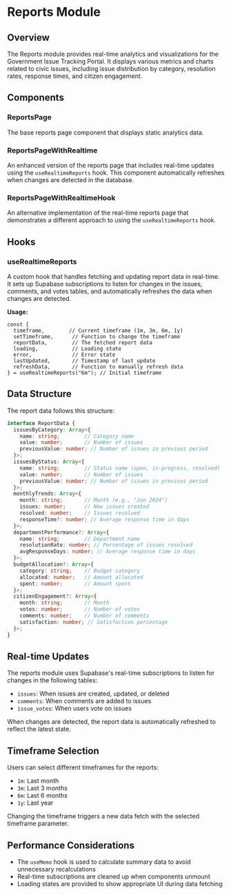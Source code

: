 # Reports Module

## Overview

The Reports module provides real-time analytics and visualizations for the Government Issue Tracking Portal. It displays various metrics and charts related to civic issues, including issue distribution by category, resolution rates, response times, and citizen engagement.

## Components

### ReportsPage

The base reports page component that displays static analytics data.

### ReportsPageWithRealtime

An enhanced version of the reports page that includes real-time updates using the `useRealtimeReports` hook. This component automatically refreshes when changes are detected in the database.

### ReportsPageWithRealtimeHook

An alternative implementation of the real-time reports page that demonstrates a different approach to using the `useRealtimeReports` hook.

## Hooks

### useRealtimeReports

A custom hook that handles fetching and updating report data in real-time. It sets up Supabase subscriptions to listen for changes in the issues, comments, and votes tables, and automatically refreshes the data when changes are detected.

**Usage:**

```tsx
const {
  timeframe,        // Current timeframe (1m, 3m, 6m, 1y)
  setTimeframe,      // Function to change the timeframe
  reportData,        // The fetched report data
  loading,           // Loading state
  error,             // Error state
  lastUpdated,       // Timestamp of last update
  refreshData,       // Function to manually refresh data
} = useRealtimeReports("6m"); // Initial timeframe
```

## Data Structure

The report data follows this structure:

```typescript
interface ReportData {
  issuesByCategory: Array<{
    name: string;        // Category name
    value: number;       // Number of issues
    previousValue: number; // Number of issues in previous period
  }>;
  issuesByStatus: Array<{
    name: string;        // Status name (open, in-progress, resolved)
    value: number;       // Number of issues
    previousValue: number; // Number of issues in previous period
  }>;
  monthlyTrends: Array<{
    month: string;       // Month (e.g., "Jan 2024")
    issues: number;      // New issues created
    resolved: number;    // Issues resolved
    responseTime?: number; // Average response time in days
  }>;
  departmentPerformance?: Array<{
    name: string;        // Department name
    resolutionRate: number; // Percentage of issues resolved
    avgResponseDays: number; // Average response time in days
  }>;
  budgetAllocation?: Array<{
    category: string;    // Budget category
    allocated: number;   // Amount allocated
    spent: number;       // Amount spent
  }>;
  citizenEngagement?: Array<{
    month: string;       // Month
    votes: number;       // Number of votes
    comments: number;    // Number of comments
    satisfaction: number; // Satisfaction percentage
  }>;
}
```

## Real-time Updates

The reports module uses Supabase's real-time subscriptions to listen for changes in the following tables:

- `issues`: When issues are created, updated, or deleted
- `comments`: When comments are added to issues
- `issue_votes`: When users vote on issues

When changes are detected, the report data is automatically refreshed to reflect the latest state.

## Timeframe Selection

Users can select different timeframes for the reports:

- `1m`: Last month
- `3m`: Last 3 months
- `6m`: Last 6 months
- `1y`: Last year

Changing the timeframe triggers a new data fetch with the selected timeframe parameter.

## Performance Considerations

- The `useMemo` hook is used to calculate summary data to avoid unnecessary recalculations
- Real-time subscriptions are cleaned up when components unmount
- Loading states are provided to show appropriate UI during data fetching
